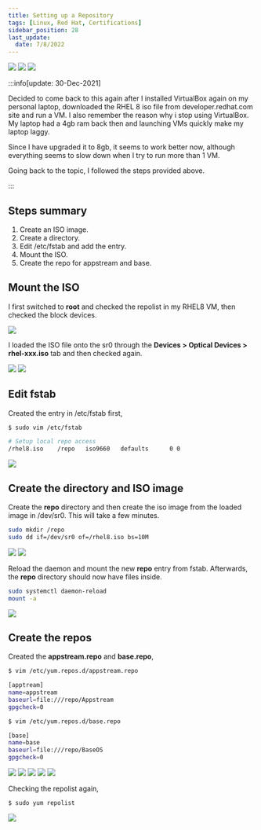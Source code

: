 ```yaml
---
title: Setting up a Repository
tags: [Linux, Red Hat, Certifications]
sidebar_position: 28
last_update:
  date: 7/8/2022
---
```



![](/img/docs/sv-rpm-repo.png)
![](/img/docs/sv-rpm-repo-1.png)
![](/img/docs/sv-rpm-repo-2.png)


:::info[update: 30-Dec-2021]

Decided to come back to this again after I installed VirtualBox again on my personal laptop, downloaded the RHEL 8 iso file from developer.redhat.com site and run a VM. I also remember the reason why i stop using VirtualBox. My laptop had a 4gb ram back then and launching VMs quickly make my laptop laggy.

Since I have upgraded it to 8gb, it seems to work better now, although everything seems to slow down when I try to run more than 1 VM.

Going back to the topic, I followed the steps provided above.

:::

## Steps summary

1. Create an ISO image.
2. Create a directory.
3. Edit /etc/fstab and add the entry.
4. Mount the ISO. 
5. Create the repo for appstream and base.

## Mount the ISO

I first switched to **root** and checked the repolist in my RHEL8 VM, then checked the block devices.

![](/img/docs/sv-repo.png)

I loaded the ISO file onto the sr0 through the **Devices > Optical Devices > rhel-xxx.iso** tab and then checked again.

![](/img/docs/sv-repo-2.png)
![](/img/docs/sv-repo-3.png)

## Edit fstab 

Created the entry in /etc/fstab first,

```bash
$ sudo vim /etc/fstab

# Setup local repo access
/rhel8.iso    /repo   iso9660   defaults      0 0
```

![](/img/docs/sv-repo-4.png)

## Create the directory and ISO image

Create the **repo** directory and then create the iso image from the loaded image in /dev/sr0. This will take a few minutes.

```bash
sudo mkdir /repo
sudo dd if=/dev/sr0 of=/rhel8.iso bs=10M
```

![](/img/docs/sv-repo-6.png)
![](/img/docs/sv-repo-7.png)

Reload the daemon and mount the new **repo** entry from fstab. Afterwards, the **repo** directory should now have files inside.

```bash
sudo systemctl daemon-reload
mount -a
```

![](/img/docs/sv-repo-8.png)

## Create the repos

Created the **appstream.repo** and **base.repo**,
```bash
$ vim /etc/yum.repos.d/appstream.repo

[apptream]
name=appstream
baseurl=file:///repo/Appstream
gpgcheck=0
```
```bash
$ vim /etc/yum.repos.d/base.repo

[base]
name=base
baseurl=file:///repo/BaseOS
gpgcheck=0
```

![](/img/docs/sv-repo-9.png)
![](/img/docs/sv-repo-10.png)
![](/img/docs/sv-repo-11.png)
![](/img/docs/sv-repo-12.png)
![](/img/docs/sv-repo-13.png)

Checking the repolist again,
```bash
$ sudo yum repolist
```
![](/img/docs/sv-repo-14.png)

